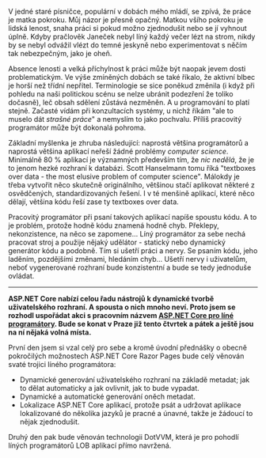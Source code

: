 <!-- dcterms:title = Líný programátor - dobrý programátor: Akce pro ně -->
<!-- dcterms:abstract = V jedné staré písničce, populární v dobách mého mládí, se zpívá, že práce je matka pokroku. Můj názor je přesně opačný. Matkou všího pokroku je lidská lenost, snaha práci si pokud možno zjednodušit nebo se jí vyhnout úplně. Kdyby pračlověk Janeček nebyl líný každý večer lézt na strom, nikdy by se nebyl odvážil vlézt do temné jeskyně nebo experimentovat s něčím tak nebezpečným, jako je oheň. -->
<!-- dcterms:creator = Michal Altair Valášek -->
<!-- x4w:pictureUrl = /perex-pictures/20190211-lini-programatori.png -->
<!-- x4w:coverUrl = /cover-pictures/20190211-lini-programatori.jpg -->
<!-- x4w:coverCredits = OIST via Flickr, CC-BY -->
<!-- x4w:pictureWidth = 150 -->
<!-- x4w:pictureHeight = 150 -->
<!-- x4w:category = IT -->
<!-- x4w:category = Akce a události -->
<!-- dcterms:dateAccepted = 2019-02-11 -->

V jedné staré písničce, populární v dobách mého mládí, se zpívá, že práce je matka pokroku. Můj názor je přesně opačný. Matkou všího pokroku je lidská lenost, snaha práci si pokud možno zjednodušit nebo se jí vyhnout úplně. Kdyby pračlověk Janeček nebyl líný každý večer lézt na strom, nikdy by se nebyl odvážil vlézt do temné jeskyně nebo experimentovat s něčím tak nebezpečným, jako je oheň.

Absence lenosti a velká příchylnost k práci může být naopak jevem dosti problematickým. Ve výše zmíněných dobách se také říkalo, že aktivní blbec je horší než třídní nepřítel. Terminologie se sice poněkud změnila (i když při pohledu na naši politickou scénu se nelze ubránit podezření že toliko dočasně), leč obsah sdělení zůstává nezměněn. A u programování to platí stejně. Začasté vídám při konzultacích systémy, u nichž říkám "ale to muselo dát _strašné práce_" a nemyslím to jako pochvalu. Příliš pracovitý programátor může být dokonalá pohroma.

Základní myšlenka je zhruba následující: naprostá většina programátorů a naprostá většina aplikací neřeší žádné problémy _computer science_. Minimálně 80 % aplikací je významných především tím, že _nic nedělá_, že je to jenom hezké rozhraní k databázi. Scott Hanselmann tomu říká "textboxes over data - the most elusive problem of computer science". Málokdy je třeba vytvořit něco skutečně originálního, většinou stačí aplikovat některé z osvědčených, standardizovaných řešení. I v té menšině aplikací, které něco dělají, většina kódu řeší zase ty textboxes over data.

Pracovitý programátor při psaní takových aplikací napíše spoustu kódu. A to je problém, protože hodně kódu znamená hodně chyb. Překlepy, nekonzistence, na něco se zapomene… Líný programátor za sebe nechá pracovat stroj a použije nějaký udělátor - statický nebo dynamický generátor kódu a podobně. Tím si ušetří práci a nervy. Se psaním kódu, jeho laděním, pozdějšími změnami, hledáním chyb… Ušetří nervy i uživatelům, neboť vygenerované rozhraní bude konzistentní a bude se tedy jednoduše ovládat.

---

**ASP.NET Core nabízí celou řadu nástrojů k dynamické tvorbě uživatelského rozhraní. A spousta o nich mnoho neví. Proto jsem se rozhodl uspořádat akci s pracovním názvem [ASP.NET Core pro líné programátory](https://aspnetcore.updatedays.cz/). Bude se konat v Praze již tento čtvrtek a pátek a ještě jsou na ní nějaká volná místa.**

První den jsem si vzal celý pro sebe a kromě úvodní přednášky o obecně pokročilých možnostech ASP.NET Core Razor Pages bude celý věnován svaté trojici líného programátora:

* Dynamické generování uživatelského rozhraní na základě metadat; jak to dělat automaticky a jak ovlivnit, jak to bude vypadat.
* Dynamické a automatické generování oněch metadat.
* Lokalizace ASP.NET Core aplikací, protože psát a udržovat aplikace lokalizované do několika jazyků je pracné a únavné, takže je žádoucí to nějak zjednodušit.

Druhý den pak bude věnován technologii DotVVM, která je pro pohodlí líných programátorů LOB aplikací přímo navržená.
